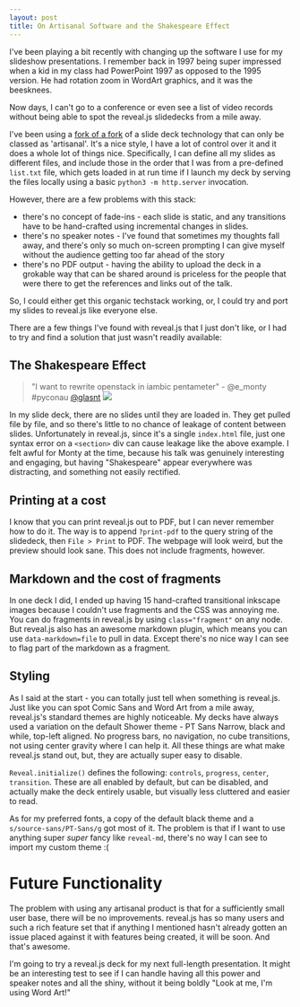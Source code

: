 ```yaml
---
layout: post
title: On Artisanal Software and the Shakespeare Effect
---
```


I've been playing a bit recently with changing up the software I use for my slideshow presentations. I remember back in 1997 being super impressed when a kid in my class had PowerPoint 1997 as opposed to the 1995 version. He had rotation zoom in WordArt graphics, and it was the beesknees. 

Now days, I can't go to a conference or even see a list of video records without being able to spot the reveal.js slidedecks from a mile away. 

I've been using a [fork of a fork](https://github.com/glasnt/projection) of a slide deck technology that can only be classed as 'artisanal'. It's a nice style, I have a lot of control over it and it does a whole lot of things nice. Specifically, I can define all my slides as different files, and include those in the order that I was from a pre-defined `list.txt` file, which gets loaded in at run time if I launch my deck by serving the files locally using a basic `python3 -m http.server` invocation. 

However, there are a few problems with this stack: 

 * there's no concept of fade-ins - each slide is static, and any transitions have to be hand-crafted using incremental changes in slides. 
 * there's no speaker notes - I've found that sometimes my thoughts fall away, and there's only so much on-screen prompting I can give myself without the audience getting too far ahead of the story
 * there's no PDF output - having the ability to upload the deck in a grokable way that can be shared around is priceless for the people that were there to get the references and links out of the talk. 

So, I could either get this organic techstack working, or, I could try and port my slides to reveal.js like everyone else. 

There are a few things I've found with reveal.js that I just don't like, or I had to try and find a solution that just wasn't readily available: 

## The Shakespeare Effect

 > "I want to rewrite openstack in iambic pentameter" - @e_monty #pyconau [@glasnt](https://twitter.com/glasnt/status/626907599267430400)
 > <img src="https://pbs.twimg.com/media/CLM5IsoUYAAwhbk.jpg">

In my slide deck, there are no slides until they are loaded in. They get pulled file by file, and so there's little to no chance of leakage of content between slides. Unfortunately in reveal.js, since it's a single `index.html` file, just one syntax error on a `<section>` div can cause leakage like the above example. I felt awful for Monty at the time, because his talk was genuinely interesting and engaging, but having "Shakespeare" appear everywhere was distracting, and something not easily rectified. 

## Printing at a cost

I know that you can print reveal.js out to PDF, but I can never remember how to do it. The way is to append `?print-pdf` to the query string of the slidedeck, then `File > Print` to PDF. The webpage will look weird, but the preview should look sane. This does not include fragments, however. 

## Markdown and the cost of fragments

In one deck I did, I ended up having 15 hand-crafted transitional inkscape images because I couldn't use fragments and the CSS was annoying me. You can do fragments in reveal.js by using `class="fragment"` on any node. But reveal.js also has an awesome markdown plugin, which means you can use `data-markdown=file` to pull in data. Except there's no nice way I can see to flag part of the markdown as a fragment. 

## Styling

As I said at the start - you can totally just tell when something is reveal.js. Just like you can spot Comic Sans and Word Art from a mile away, reveal.js's standard themes are highly noticeable. My decks have always used a variation on the default Shower theme - PT Sans Narrow, black and while, top-left aligned. No progress bars, no navigation, no cube transitions, not using center gravity where I can help it. All these things are what make reveal.js stand out, but, they are actually super easy to disable. 

`Reveal.initialize()` defines the following: `controls`, `progress`, `center`, `transition`. These are all enabled by default, but can be disabled, and actually make the deck entirely usable, but visually less cluttered and easier to read. 

As for my preferred fonts, a copy of the default black theme and a `s/source-sans/PT-Sans/g` got most of it. The problem is that if I want to use anything super _super_ fancy like `reveal-md`, there's no way I can see to import my custom theme :( 

# Future Functionality

The problem with using any artisanal product is that for a sufficiently small user base, there will be no improvements. reveal.js has so many users and such a rich feature set that if anything I mentioned hasn't already gotten an issue placed against it with features being created, it will be soon. And that's awesome. 

I'm going to try a reveal.js deck for my next full-length presentation. It might be an interesting test to see if I can handle having all this power and speaker notes and all the shiny, without it being boldly "Look at me, I'm using Word Art!"
